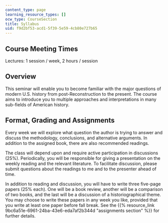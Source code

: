 ```yaml
---
content_type: page
learning_resource_types: []
ocw_type: CourseSection
title: Syllabus
uid: f9d2bf53-acd1-5f39-5e59-4cb80e727b65
---
```


Course Meeting Times
--------------------

Lectures: 1 session / week, 2 hours / session

Overview
--------

This seminar will enable you to become familiar with the major questions of modern U.S. history from post-Reconstruction to the present. The course aims to introduce you to multiple approaches and interpretations in many sub-fields of American history.

Format, Grading and Assignments
-------------------------------

Every week we will explore what question the author is trying to answer and discuss the methodology, conclusions, and alternative arguments. In addition to the assigned book, there are also recommended readings.

The class will depend upon and require active participation in discussions (25%). Periodically, you will be responsible for giving a presentation on the weekly reading and the relevant literature. To facilitate discussion, please submit questions about the readings to me and to the presenter ahead of time.

In addition to reading and discussion, you will have to write three five-page papers (25% each). One will be a book review, another will be a comparison of two books, and the last will be a discussion of a historiographical theme. You may choose to write these papers in any week you like, provided that you write at least one paper before fall break. See the {{% resource_link 9bc6a51e-6961-24ba-43e6-eda7af2b344d "assignments section" %}} for further details.
